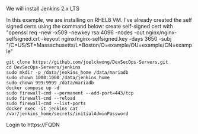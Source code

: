 We will install Jenkins 2.x LTS

In this example, we are installing on RHEL8 VM.  I've already created the self signed certs using the command below:
create self-signed cert with "openssl req -new -x509 -newkey rsa:4096 -nodes -out nginx/nginx-selfsigned.crt -keyout nginx/nginx-selfsigned.key -days 3650 -subj "/C=US/ST=Massachusetts/L=Boston/O=example/OU=example/CN=example"
```
git clone https://github.com/joelckwong/DevSecOps-Servers.git
cd DevSecOps-Servers/jenkins
sudo mkdir -p /data/jenkins_home /data/mariadb
sudo chown 1000:1000 /data/jenkins_home
sudo chown 999:9999 /data/mariadb
docker compose up -d
sudo firewall-cmd --permanent --add-port=443/tcp
sudo firewall-cmd --reload
sudo firewall-cmd --list-ports
docker exec -it jenkins cat /var/jenkins_home/secrets/initialAdminPassword
```
Login to https://FQDN
